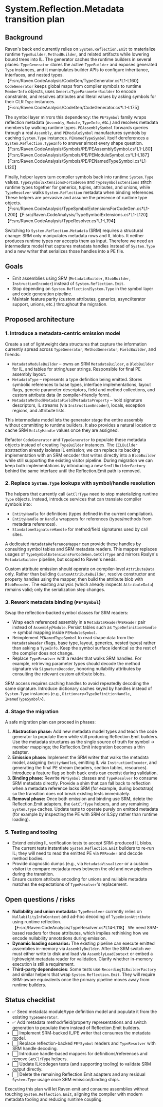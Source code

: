 # System.Reflection.Metadata transition plan

## Background

Raven's back end currently relies on `System.Reflection.Emit` to materialize
runtime `TypeBuilder`, `MethodBuilder`, and related artifacts while lowering
bound trees into IL. The generator caches the runtime builders in several
places: `TypeGenerator` stores the active `TypeBuilder` and exposes generated
`Type` instances, and it manipulates builder APIs to configure inheritance,
interfaces, and nested types.【F:src/Raven.CodeAnalysis/CodeGen/TypeGenerator.cs†L1-L160】
`CodeGenerator` keeps global maps from compiler symbols to runtime
`MemberInfo` objects, uses `GenericTypeParameterBuilder` to encode constraints,
and resolves attributes and literal values by asking symbols for their CLR
`Type` instances.【F:src/Raven.CodeAnalysis/CodeGen/CodeGenerator.cs†L1-L175】

The symbol layer mirrors this dependency: the `PE*Symbol` family wraps
reflection metadata (`Assembly`, `Module`, `TypeInfo`, etc.) and resolves
metadata members by walking runtime types. `PEAssemblySymbol` forwards queries
through a real `Assembly`, and `PEModuleSymbol` manufactures symbols by caching
`System.Type` instances. `PENamedTypeSymbol` itself dereferences a
`System.Reflection.TypeInfo` to answer almost every shape question.【F:src/Raven.CodeAnalysis/Symbols/PE/PEAssemblySymbol.cs†L1-L80】【F:src/Raven.CodeAnalysis/Symbols/PE/PEModuleSymbol.cs†L1-L187】【F:src/Raven.CodeAnalysis/Symbols/PE/PENamedTypeSymbol.cs†L1-L120】

Finally, helper layers turn compiler symbols back into runtime `System.Type`
values. `TypeSymbolExtensionsForCodeGen` and `TypeSymbolExtensions` stitch
runtime types together for generics, tuples, attributes, and unions, while
`TypeResolver` walks `System.Reflection` metadata when binding references.
These helpers are pervasive and assume the presence of runtime type objects.
【F:src/Raven.CodeAnalysis/TypeSymbolExtensionsForCodeGen.cs†L1-L200】【F:src/Raven.CodeAnalysis/TypeSymbolExtensions.cs†L1-L120】【F:src/Raven.CodeAnalysis/TypeResolver.cs†L1-L194】

Switching to `System.Reflection.Metadata` (SRM) requires a structural change:
SRM only manipulates metadata rows and IL blobs. It neither produces runtime
types nor accepts them as input. Therefore we need an intermediate model that
captures metadata handles instead of `System.Type` and a new writer that
serializes those handles into a PE file.

## Goals

* Emit assemblies using SRM (`MetadataBuilder`, `BlobBuilder`,
  `InstructionEncoder`) instead of `System.Reflection.Emit`.
* Stop depending on `System.Reflection`/`System.Type` in the symbol layer and
  code generation pipeline.
* Maintain feature parity (custom attributes, generics, async/iterator support,
  unions, etc.) throughout the migration.

## Proposed architecture

### 1. Introduce a metadata-centric emission model

Create a set of lightweight data structures that capture the information
currently spread across `TypeGenerator`, `MethodGenerator`, `FieldBuilder`, and
friends:

* `MetadataModuleBuilder` – owns an SRM `MetadataBuilder`, a `BlobBuilder` for
  IL, and tables for string/user strings. Responsible for final PE assembly
  layout.
* `MetadataType` – represents a type definition being emitted. Stores symbolic
  references to base types, interface implementations, layout flags, generic
  parameter descriptors, field and method collections, and custom attribute
  data (in compiler-friendly form).
* `MetadataMethod`/`MetadataField`/`MetadataProperty` – hold signature
  descriptors, IL streams (via `InstructionEncoder`), locals, exception
  regions, and attribute lists.

This intermediate model lets the generator stage the entire assembly without
committing to runtime builders. It also provides a natural location to cache SRM
`EntityHandle` values once they are assigned.

Refactor `CodeGenerator` and `TypeGenerator` to populate these metadata objects
instead of creating `TypeBuilder` instances. The `IILBuilder` abstraction
already isolates IL emission; we can replace its backing implementation with an
SRM encoder that writes directly into a `BlobBuilder` while still supporting the
existing visitor pipeline. During migration we can keep both implementations by
introducing a new `SrmILBuilderFactory` behind the same interface until the
Reflection.Emit path is removed.

### 2. Replace `System.Type` lookups with symbol/handle resolution

The helpers that currently call `GetClrType` need to stop materializing runtime
`Type` objects. Instead, introduce services that can translate compiler symbols
into:

* `EntityHandle` for definitions (types defined in the current compilation).
* `EntityHandle` or `Handle` wrappers for references (types/methods from
  metadata references).
* `StandaloneSignatureHandle` for method/field signatures used by call sites.

A dedicated `MetadataReferenceMapper` can provide these handles by consulting
symbol tables and SRM metadata readers. This mapper replaces usages of
`TypeSymbolExtensionsForCodeGen.GetClrType` and mirrors Roslyn's
`MetadataBuilder` pipeline, but scoped to Raven's needs.

Custom attribute emission should operate on compiler-level `AttributeData`
only. Rather than building `CustomAttributeBuilder`, resolve constructor and
property handles using the mapper, then build the attribute blob with
`BlobEncoder`. The existing analysis (which already inspects `AttributeData`)
remains valid; only the serialization step changes.

### 3. Rework metadata binding (`PE*Symbol`)

Swap the reflection-backed symbol classes for SRM readers:

* Wrap each referenced assembly in a `MetadataReader`/`PEReader` pair instead of
  `Assembly`/`Module`. Persist tables such as `TypeDefinitionHandle` → symbol
  mapping inside `PEModuleSymbol`.
* Reimplement `PENamedTypeSymbol` to read shape data from the `MetadataReader`
  (flags, base type, layout, generics, nested types) rather than asking a
  `TypeInfo`. Keep the symbol surface identical so the rest of the compiler does
  not change.
* Replace `TypeResolver` with a reader that walks SRM handles. For example,
  retrieving parameter types should decode the method signature via
  `SignatureDecoder`, honoring nullability attributes by consulting the relevant
  custom attribute blobs.

SRM access requires caching handles to avoid repeatedly decoding the same
signature. Introduce dictionary caches keyed by handles instead of `System.Type`
instances (e.g., `Dictionary<TypeDefinitionHandle, INamedTypeSymbol>`).

### 4. Stage the migration

A safe migration plan can proceed in phases:

1. **Abstraction phase:** Add new metadata model types and teach the code
   generator to populate them while still producing Reflection.Emit builders.
   Use the metadata structures as the single source of truth for symbol → member
   mappings; the Reflection.Emit integration becomes a thin adapter.
2. **Emission phase:** Implement the SRM writer that walks the metadata model,
   assigning `EntityHandle`s, emitting IL via `InstructionEncoder`, and
   generating the final PE stream (headers, section tables, resources). Introduce
   a feature flag so both back ends can coexist during validation.
3. **Binding phase:** Rewrite `PE*Symbol` classes and `TypeResolver` to consume
   SRM metadata directly. Provide a shim that can fall back to reflection when a
   metadata reference lacks SRM (for example, during bootstrap) so the transition
   does not break existing tests immediately.
4. **Removal phase:** Once both emission and binding use SRM, delete the
   Reflection.Emit adapters, the `GetClrType` helpers, and any remaining
   `System.Type` caches. Update tests to operate purely on emitted metadata (for
   example by inspecting the PE with SRM or ILSpy rather than runtime loading).

### 5. Testing and tooling

* Extend existing IL verification tests to accept SRM-produced IL blobs. The
  current tests instantiate `System.Reflection.Emit` builders to re-run IL; they
  will need to read the emitted PE via `PEReader` and decode method bodies.
* Provide diagnostic dumps (e.g., via `MetadataVisualizer` or a custom
  visitor) to compare metadata rows between the old and new pipelines during the
  transition.
* Ensure custom attribute encoding for unions and nullable metadata matches the
  expectations of `TypeResolver`'s replacement.

## Open questions / risks

* **Nullability and union metadata:** `TypeResolver` currently relies on
  `NullabilityInfoContext` and ad-hoc decoding of `TypeUnionAttribute` using
  runtime reflection.【F:src/Raven.CodeAnalysis/TypeResolver.cs†L14-L118】 We need
  SRM-based readers for these attributes, which implies rethinking how we encode
  nullability annotations during emission.
* **Dynamic loading scenarios:** The existing pipeline can execute emitted
  assemblies in-memory via `AssemblyBuilder`. After the SRM switch we must either
  write to disk and load via `AssemblyLoadContext` or embed a lightweight
  metadata reader for validation. Clarify whether in-memory execution is still a
  requirement.
* **Third-party dependencies:** Some tests use `RecordingILBuilderFactory` and
  similar helpers that wrap `System.Reflection.Emit`. They will require SRM-aware
  equivalents once the primary pipeline moves away from runtime builders.

## Status checklist

- ✅ Seed metadata module/type definition model and populate it from the existing `TypeGenerator`.
- ✅ Add metadata method/field/property representations and switch generation to populate them instead of Reflection.Emit builders.
- ⬜ Implement SRM-backed IL/PE writer that consumes the metadata model.
- ⬜ Replace reflection-backed `PE*Symbol` readers and `TypeResolver` with SRM handle decoding.
- ⬜ Introduce handle-based mappers for definitions/references and remove `GetClrType` helpers.
- ⬜ Update IL/codegen tests (and supporting tooling) to validate SRM output directly.
- ⬜ Delete the remaining Reflection.Emit adapters and any residual `System.Type` usage once SRM emission/binding ships.

Executing this plan will let Raven emit and consume assemblies without touching
`System.Reflection.Emit`, aligning the compiler with modern metadata tooling and
reducing runtime coupling.
